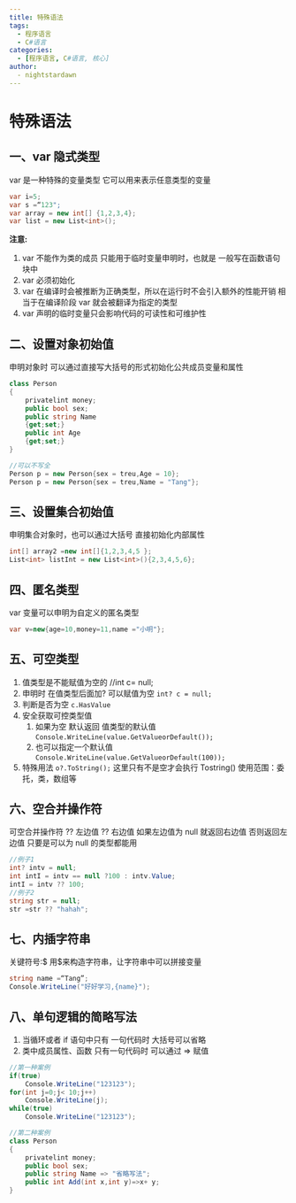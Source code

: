 ```yaml
---
title: 特殊语法
tags:
  - 程序语言
  - C#语言
categories:
  - [程序语言, C#语言, 核心]
author:
  - nightstardawn
---
```


# 特殊语法

## 一、var 隐式类型

var 是一种特殊的变量类型
它可以用来表示任意类型的变量

```cs
var i=5;
var s =“123";
var array = new int[] {1,2,3,4};
var list = new List<int>();
```

**注意:**

1. var 不能作为类的成员 只能用于临时变量申明时，也就是 一般写在函数语句块中
2. var 必须初始化
3. var 在编译时会被推断为正确类型，所以在运行时不会引入额外的性能开销
   相当于在编译阶段 var 就会被翻译为指定的类型
4. var 声明的临时变量只会影响代码的可读性和可维护性

## 二、设置对象初始值

申明对象时
可以通过直接写大括号的形式初始化公共成员变量和属性

```cs
class Person
{
    privatelint money;
    public bool sex;
    public string Name
    {get;set;}
    public int Age
    {get;set;}
}

//可以不写全
Person p = new Person{sex = treu,Age = 10};
Person p = new Person{sex = treu,Name = "Tang"};

```

## 三、设置集合初始值

申明集合对象时，也可以通过大括号 直接初始化内部属性

```cs
int[] array2 =new int[]{1,2,3,4,5 };
List<int> listInt = new List<int>(){2,3,4,5,6};
```

## 四、匿名类型

var
变量可以申明为自定义的匿名类型

```cs
var v=new{age=10,money=11,name ="小明"};
```

## 五、可空类型

1. 值类型是不能赋值为空的
   //int c= null;
2. 申明时 在值类型后面加?
   可以赋值为空
   `int? c = null;`
3. 判断是否为空
   `c.HasValue`
4. 安全获取可控类型值
   1. 如果为空 默认返回 值类型的默认值
      `Console.WriteLine(value.GetValueorDefault());`
   2. 也可以指定一个默认值
      `Console.WriteLine(value.GetValueorDefault(100));`
5. 特殊用法
   `o?.ToString();`
   这里只有不是空才会执行 Tostring()
   使用范围：委托，类，数组等

## 六、空合并操作符

可空合并操作符 ??
左边值 ?? 右边值
如果左边值为 null 就返回右边值 否则返回左边值
只要是可以为 null 的类型都能用

```cs
//例子1
int? intv = null;
int intI = intv == null ?100 : intv.Value;
intI = intv ?? 100;
//例子2
string str = null;
str =str ?? "hahah";
```

## 七、内插字符串

关键符号:\$
用$来构造字符串，让字符串中可以拼接变量

```cs
string name =“Tang”;
Console.WriteLine("好好学习,{name}");
```

## 八、单句逻辑的简略写法

1. 当循环或者 if 语句中只有 一句代码时 大括号可以省略
2. 类中成员属性、函数 只有一句代码时 可以通过 => 赋值

```cs
//第一种案例
if(true)
    Console.WriteLine("123123");
for(int j=0;j< 10;j++)
    Console.WriteLine(j);
while(true)
    Console.WriteLine("123123");

//第二种案例
class Person
{
    privatelint money;
    public bool sex;
    public string Name => "省略写法";
    public int Add(int x,int y)=>x+ y;
}
```
